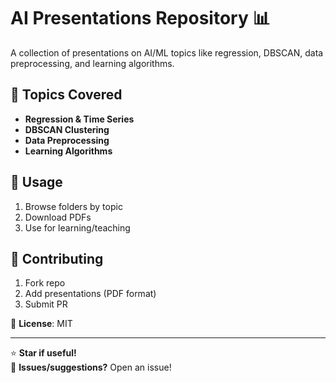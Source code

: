 # AI Presentations Repository 📊

A collection of presentations on AI/ML topics like regression, DBSCAN, data preprocessing, and learning algorithms.

## 📂 Topics Covered
- **Regression & Time Series**  
- **DBSCAN Clustering**  
- **Data Preprocessing**  
- **Learning Algorithms**  

## 🚀 Usage
1. Browse folders by topic
2. Download PDFs
3. Use for learning/teaching

## 🤝 Contributing
1. Fork repo  
2. Add presentations (PDF format)  
3. Submit PR  

📜 **License**: MIT  

---
⭐ **Star if useful!**  
🐞 **Issues/suggestions?** Open an issue!
